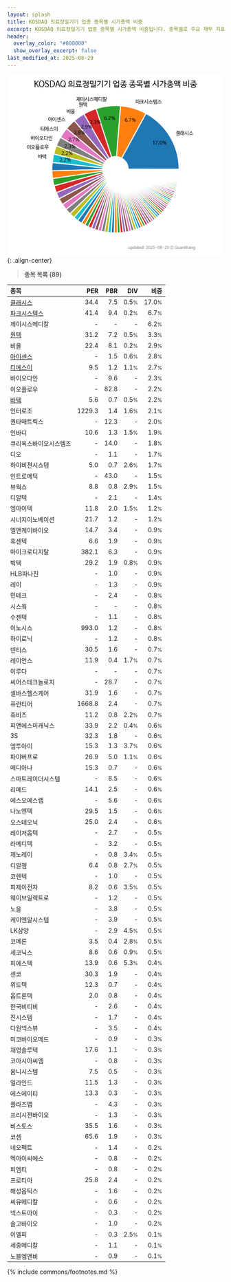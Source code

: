 ```yaml
---
layout: splash
title: KOSDAQ 의료정밀기기 업종 종목별 시가총액 비중
excerpt: KOSDAQ 의료정밀기기 업종 종목별 시가총액 비중입니다. 종목별로 주요 재무 지표를 함께 표시합니다.
header:
  overlay_color: "#800000"
  show_overlay_excerpt: false
last_modified_at: 2025-08-29
---
```



![KOSDAQ 의료정밀기기 업종 종목별 시가총액 비중](/stats/sector/images/kosdaq_업종_의료정밀기기_종목.png){: .align-center}


> **종목 목록 (89)**<a id="list"></a>

| **종목** | **PER** | **PBR** | **DIV** | **비중** |
| :------- | ------: | ------: | ------: | -------: |
| [클래시스](/214150/) | 34.4 | 7.5 | 0.5<small>%</small> | 17.0<small>%</small> |
| [파크시스템스](/140860/) | 41.4 | 9.4 | 0.2<small>%</small> | 6.7<small>%</small> |
| 제이시스메디칼 | - | - | - | 6.2<small>%</small> |
| [원텍](/336570/) | 31.2 | 7.2 | 0.5<small>%</small> | 3.3<small>%</small> |
| 비올 | 22.4 | 8.1 | 0.2<small>%</small> | 2.9<small>%</small> |
| [아이센스](/099190/) | - | 1.5 | 0.6<small>%</small> | 2.8<small>%</small> |
| [티에스이](/131290/) | 9.5 | 1.2 | 1.1<small>%</small> | 2.7<small>%</small> |
| 바이오다인 | - | 9.6 | - | 2.3<small>%</small> |
| 이오플로우 | - | 82.8 | - | 2.2<small>%</small> |
| [바텍](/043150/) | 5.6 | 0.7 | 0.5<small>%</small> | 2.2<small>%</small> |
| 인터로조 | 1229.3 | 1.4 | 1.6<small>%</small> | 2.1<small>%</small> |
| 퀀타매트릭스 | - | 12.3 | - | 2.0<small>%</small> |
| 인바디 | 10.6 | 1.3 | 1.5<small>%</small> | 1.9<small>%</small> |
| 큐리옥스바이오시스템즈 | - | 14.0 | - | 1.8<small>%</small> |
| 디오 | - | 1.1 | - | 1.7<small>%</small> |
| 하이비젼시스템 | 5.0 | 0.7 | 2.6<small>%</small> | 1.7<small>%</small> |
| 인트로메딕 | - | 43.0 | - | 1.5<small>%</small> |
| 뷰웍스 | 8.8 | 0.8 | 2.9<small>%</small> | 1.5<small>%</small> |
| 디알텍 | - | 2.1 | - | 1.4<small>%</small> |
| 엠아이텍 | 11.8 | 2.0 | 1.5<small>%</small> | 1.2<small>%</small> |
| 시너지이노베이션 | 21.7 | 1.2 | - | 1.2<small>%</small> |
| 엘앤케이바이오 | 14.7 | 3.4 | - | 0.9<small>%</small> |
| 휴센텍 | 6.6 | 1.9 | - | 0.9<small>%</small> |
| 마이크로디지탈 | 382.1 | 6.3 | - | 0.9<small>%</small> |
| 빅텍 | 29.2 | 1.9 | 0.8<small>%</small> | 0.9<small>%</small> |
| HLB파나진 | - | 1.0 | - | 0.9<small>%</small> |
| 레이 | - | 1.3 | - | 0.9<small>%</small> |
| 민테크 | - | 2.4 | - | 0.8<small>%</small> |
| 시스웍 | - | - | - | 0.8<small>%</small> |
| 수젠텍 | - | 1.1 | - | 0.8<small>%</small> |
| 이노시스 | 993.0 | 1.2 | - | 0.8<small>%</small> |
| 하이로닉 | - | 1.2 | - | 0.8<small>%</small> |
| 덴티스 | 30.5 | 1.6 | - | 0.7<small>%</small> |
| 레이언스 | 11.9 | 0.4 | 1.7<small>%</small> | 0.7<small>%</small> |
| 이루다 | - | - | - | 0.7<small>%</small> |
| 씨어스테크놀로지 | - | 28.7 | - | 0.7<small>%</small> |
| 셀바스헬스케어 | 31.9 | 1.6 | - | 0.7<small>%</small> |
| 퓨런티어 | 1668.8 | 2.4 | - | 0.7<small>%</small> |
| 휴비츠 | 11.2 | 0.8 | 2.2<small>%</small> | 0.7<small>%</small> |
| 피앤에스미캐닉스 | 33.9 | 2.2 | 0.4<small>%</small> | 0.6<small>%</small> |
| 3S | 32.3 | 1.8 | - | 0.6<small>%</small> |
| 엠투아이 | 15.3 | 1.3 | 3.7<small>%</small> | 0.6<small>%</small> |
| 파이버프로 | 26.9 | 5.0 | 1.1<small>%</small> | 0.6<small>%</small> |
| 메디아나 | 15.3 | 0.7 | - | 0.6<small>%</small> |
| 스마트레이더시스템 | - | 8.5 | - | 0.6<small>%</small> |
| 리메드 | 14.1 | 2.5 | - | 0.6<small>%</small> |
| 에스오에스랩 | - | 5.6 | - | 0.6<small>%</small> |
| 나노엔텍 | 29.5 | 1.5 | - | 0.6<small>%</small> |
| 오스테오닉 | 25.0 | 2.4 | - | 0.6<small>%</small> |
| 레이저옵텍 | - | 2.7 | - | 0.5<small>%</small> |
| 라메디텍 | - | 3.2 | - | 0.5<small>%</small> |
| 제노레이 | - | 0.8 | 3.4<small>%</small> | 0.5<small>%</small> |
| 디알젬 | 6.4 | 0.8 | 2.7<small>%</small> | 0.5<small>%</small> |
| 코렌텍 | - | 1.0 | - | 0.5<small>%</small> |
| 피제이전자 | 8.2 | 0.6 | 3.5<small>%</small> | 0.5<small>%</small> |
| 웨이브일렉트로 | - | 1.2 | - | 0.5<small>%</small> |
| 노을 | - | 3.8 | - | 0.5<small>%</small> |
| 케이엔알시스템 | - | 3.9 | - | 0.5<small>%</small> |
| LK삼양 | - | 2.9 | 4.5<small>%</small> | 0.5<small>%</small> |
| 코메론 | 3.5 | 0.4 | 2.8<small>%</small> | 0.5<small>%</small> |
| 세코닉스 | 8.6 | 0.6 | 0.9<small>%</small> | 0.5<small>%</small> |
| 피에스텍 | 13.9 | 0.6 | 5.3<small>%</small> | 0.4<small>%</small> |
| 센코 | 30.3 | 1.9 | - | 0.4<small>%</small> |
| 위드텍 | 12.3 | 0.7 | - | 0.4<small>%</small> |
| 옵트론텍 | 2.0 | 0.8 | - | 0.4<small>%</small> |
| 한국비티비 | - | 2.6 | - | 0.4<small>%</small> |
| 진시스템 | - | 1.7 | - | 0.4<small>%</small> |
| 다원넥스뷰 | - | 3.5 | - | 0.4<small>%</small> |
| 미코바이오메드 | - | 0.9 | - | 0.3<small>%</small> |
| 재영솔루텍 | 17.6 | 1.1 | - | 0.3<small>%</small> |
| 코아시아씨엠 | - | 0.8 | - | 0.3<small>%</small> |
| 옴니시스템 | 7.5 | 0.5 | - | 0.3<small>%</small> |
| 얼라인드 | 11.5 | 1.3 | - | 0.3<small>%</small> |
| 에스에이티 | 13.3 | 0.3 | - | 0.3<small>%</small> |
| 플라즈맵 | - | 4.3 | - | 0.3<small>%</small> |
| 프리시젼바이오 | - | 1.3 | - | 0.3<small>%</small> |
| 비스토스 | 35.5 | 1.6 | - | 0.3<small>%</small> |
| 코셈 | 65.6 | 1.9 | - | 0.3<small>%</small> |
| 네오펙트 | - | 1.4 | - | 0.2<small>%</small> |
| 멕아이씨에스 | - | 0.8 | - | 0.2<small>%</small> |
| 피엠티 | - | 0.8 | - | 0.2<small>%</small> |
| 프로티아 | 25.8 | 2.4 | - | 0.2<small>%</small> |
| 해성옵틱스 | - | 1.6 | - | 0.2<small>%</small> |
| 씨유메디칼 | - | 0.6 | - | 0.2<small>%</small> |
| 넥스트아이 | - | 0.3 | - | 0.2<small>%</small> |
| 솔고바이오 | - | 1.0 | - | 0.2<small>%</small> |
| 이엘피 | - | 0.3 | 2.5<small>%</small> | 0.1<small>%</small> |
| 세종메디칼 | - | 1.1 | - | 0.1<small>%</small> |
| 노블엠앤비 | - | 0.9 | - | 0.1<small>%</small> |

{% include commons/footnotes.md %}